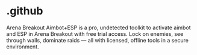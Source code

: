 # .github
Arena Breakout Aimbot+ESP is a pro, undetected toolkit to activate aimbot and ESP in Arena Breakout with free trial access. Lock on enemies, see through walls, dominate raids — all with licensed, offline tools in a secure environment.
